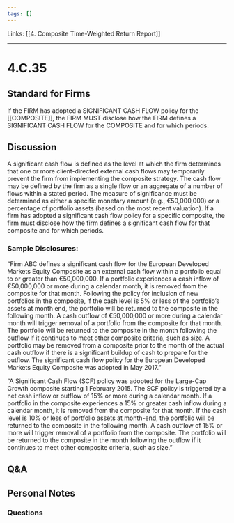 ```yaml
---
tags: []
---
```

Links: [[4. Composite Time-Weighted Return Report]]
___
# 4.C.35
## Standard for Firms
If the FIRM has adopted a SIGNIFICANT CASH FLOW policy for the [[COMPOSITE]], the FIRM MUST disclose how the FIRM defines a SIGNIFICANT CASH FLOW for the COMPOSITE and for which periods.
## Discussion
A significant cash flow is defined as the level at which the firm determines that one or more client-directed external cash flows may temporarily prevent the firm from implementing the composite strategy. The cash flow may be defined by the firm as a single flow or an aggregate of a number of flows within a stated period. The measure of significance must be determined as either a specific monetary amount (e.g., €50,000,000) or a percentage of portfolio assets (based on the most recent valuation). If a firm has adopted a significant cash flow policy for a specific composite, the firm must disclose how the firm defines a significant cash flow for that composite and for which periods.
### Sample Disclosures:
“Firm ABC defines a significant cash flow for the European Developed Markets Equity Composite as an external cash flow within a portfolio equal to or greater than €50,000,000. If a portfolio experiences a cash inflow of €50,000,000 or more during a calendar month, it is removed from the composite for that month. Following the policy for inclusion of new portfolios in the composite, if the cash level is 5% or less of the portfolio’s assets at month end, the portfolio will be returned to the composite in the following month. A cash outflow of €50,000,000 or more during a calendar month will trigger removal of a portfolio from the composite for that month. The portfolio will be returned to the composite in the month following the outflow if it continues to meet other composite criteria, such as size. A portfolio may be removed from a composite prior to the month of the actual cash outflow if there is a significant buildup of cash to prepare for the outflow. The significant cash flow policy for the European Developed Markets Equity Composite was adopted in May 2017.”

“A Significant Cash Flow (SCF) policy was adopted for the Large-Cap Growth composite starting 1 February 2015. The SCF policy is triggered by a net cash inflow or outflow of 15% or more during a calendar month. If a portfolio in the composite experiences a 15% or greater cash inflow during a calendar month, it is removed from the composite for that month. If the cash level is 10% or less of portfolio assets at month-end, the portfolio will be returned to the composite in the following month. A cash outflow of 15% or more will trigger removal of a portfolio from the composite. The portfolio will be returned to the composite in the month following the outflow if it continues to meet other composite criteria, such as size.”
## Q&A

## Personal Notes

### Questions